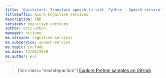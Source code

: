 ```yaml
---
title: 'Quickstart: Translate speech-to-text, Python - Speech service'
titleSuffix: Azure Cognitive Services
description: TBD
services: cognitive-services
author: eric-urban
manager: nitinme
ms.service: cognitive-services
ms.subservice: speech-service
ms.topic: include
ms.date: 12/09/2019
ms.author: eur
---
```


> [!div class="nextstepaction"]
> [Explore Python samples on GitHub](https://aka.ms/speech/github-python)

